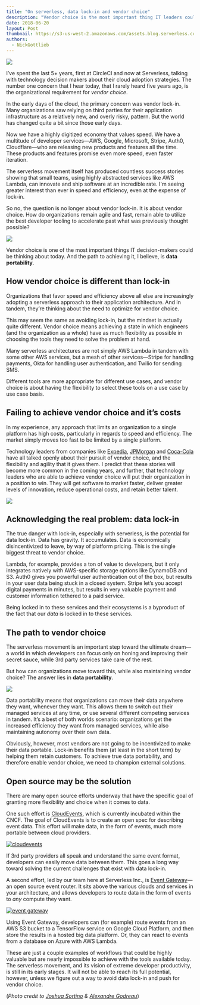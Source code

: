 ```yaml
---
title: "On serverless, data lock-in and vendor choice"
description: "Vendor choice is the most important thing IT leaders could be thinking about today. And the path to achieving it is data portability."
date: 2018-06-20
layout: Post
thumbnail: https://s3-us-west-2.amazonaws.com/assets.blog.serverless.com/vendor+choice/serverless-data-portability-thumb.png
authors:
  - NickGottlieb
---
```


<img src="https://s3-us-west-2.amazonaws.com/assets.blog.serverless.com/vendor+choice/serverless-data-portability.jpg">

I’ve spent the last 5+ years, first at CircleCI and now at Serverless, talking with technology decision makers about their cloud adoption strategies. The number one concern that I hear today, that I rarely heard five years ago, is the organizational requirement for *vendor choice*. 

In the early days of the cloud, the primary concern was vendor lock-in. Many organizations saw relying on third parties for their application infrastructure as a relatively new, and overly risky, pattern. But the world has changed quite a bit since those early days. 

Now we have a highly digitized economy that values speed. We have a multitude of developer services—AWS, Google, Microsoft, Stripe, Auth0, Cloudflare—who are releasing new products and features all the time. These products and features promise even more speed, even faster iteration.

The serverless movement itself has produced countless success stories showing that small teams, using highly abstracted services like AWS Lambda, can innovate and ship software at an incredible rate. I'm seeing greater interest than ever in speed and efficiency, even at the expense of lock-in.

So no, the question is no longer about vendor lock-in. It is about vendor choice. How do organizations remain agile and fast, remain able to utilize the best developer tooling to accelerate past what was previously thought possible?

<img src="https://s3-us-west-2.amazonaws.com/assets.blog.serverless.com/vendor+choice/serverless-speed.png">

Vendor choice is one of the most important things IT decision-makers could be thinking about today. And the path to achieving it, I believe, is **data portability**.

## How vendor choice is different than lock-in

Organizations that favor speed and efficiency above all else are increasingly adopting a serverless approach to their application architecture. And in tandem, they’re thinking about the need to optimize for vendor choice. 

This may seem the same as avoiding lock-in, but the mindset is actually quite different. Vendor choice means achieving a state in which engineers (and the organization as a whole) have as much flexibility as possible in choosing the tools they need to solve the problem at hand.

Many serverless architectures are not simply AWS Lambda in tandem with some other AWS services, but a mesh of other services—Stripe for handling payments, Okta for handling user authentication, and Twilio for sending SMS. 

Different tools are more appropriate for different use cases, and vendor choice is about having the flexibility to select these tools on a use case by use case basis. 

## Failing to achieve vendor choice and it’s costs 

In my experience, any approach that limits an organization to a single platform has high costs, particularly in regards to speed and efficiency. The market simply moves too fast to be limited by a single platform. 

Technology leaders from companies like [Expedia](https://m.subbu.org/cloud-lock-in-and-change-agility-78d63978ddfd), [JPMorgan](https://www.americanbanker.com/news/unexpected-champion-of-public-clouds-jpmorgan-cio-dana-deasy) and [Coca-Cola](https://www.forbes.com/sites/alexkonrad/2016/03/23/why-coca-cola-works-with-google-and-rivals-in-the-cloud-and-warns-against-focusing-on-price/#1a04c9852d87) have all talked openly about their pursuit of vendor choice, and the flexibility and agility that it gives them. I predict that these stories will become more common in the coming years, and further, that technology leaders who are able to achieve vendor choice will put their organization in a position to win. They will get software to market faster, deliver greater levels of innovation, reduce operational costs, and retain better talent.

<img src="https://s3-us-west-2.amazonaws.com/assets.blog.serverless.com/vendor+choice/serverless-cocacola.png">

## Acknowledging the real problem: data lock-in

The true danger with lock-in, especially with serverless, is the potential for data lock-in. Data has gravity. It accumulates. Data is economically disincentivized to leave, by way of platform pricing. This is the single biggest threat to vendor choice.

Lambda, for example, provides a ton of value to developers, but it only integrates natively with AWS-specific storage options like DynamoDB and S3. Auth0 gives you powerful user authentication out of the box, but results in your user data being stuck in a closed system. Stripe let’s you accept digital payments in minutes, but results in very valuable payment and customer information tethered to a paid service.

Being locked in to these services and their ecosystems is a byproduct of the fact that our *data* is locked in to these services. 

## The path to vendor choice

The serverless movement is an important step toward the ultimate dream—a world in which developers can focus only on honing and improving their secret sauce, while 3rd party services take care of the rest.

But how can organizations move toward this, while also maintaining vendor choice? The answer lies in **data portability**.

<img src="https://s3-us-west-2.amazonaws.com/assets.blog.serverless.com/vendor+choice/serverless-data.jpg">

Data portability means that organizations can move their data anywhere they want, whenever they want. This allows them to switch out their managed services at any time, or use several different competing services in tandem. It’s a best of both worlds scenario: organizations get the increased efficiency they want from managed services, while also maintaining autonomy over their own data.

Obviously, however, most vendors are not going to be incentivized to make their data portable. Lock-in benefits them (at least in the short term) by helping them retain customers. To achieve true data portability, and therefore enable vendor choice, we need to champion external solutions.

## Open source may be the solution

There are many open source efforts underway that have the specific goal of granting more flexibility and choice when it comes to data.

One such effort is [CloudEvents](https://cloudevents.io/), which is currently incubated within the CNCF. The goal of CloudEvents is to create an open spec for describing event data. This effort will make data, in the form of events, much more portable between cloud providers.

[![cloudevents](https://s3-us-west-2.amazonaws.com/assets.blog.serverless.com/vendor+choice/cloudevents.png)](https://cloudevents.io/)

If 3rd party providers all speak and understand the same event format, developers can easily move data between them. This goes a long way toward solving the current challenges that exist with data lock-in.

A second effort, led by our team here at Serverless Inc., is [Event Gateway](https://serverless.com/event-gateway/)—an open source event router. It sits above the various clouds and services in your architecture, and allows developers to route data in the form of events to *any* compute they want.

[![event gateway](https://s3-us-west-2.amazonaws.com/assets.blog.serverless.com/event-gateway-announcement/event-gateway-integrations1.png)](https://serverless.com/blog/react-to-any-cloud-event-hosted-event-gateway/)

Using Event Gateway, developers can (for example) route events from an AWS S3 bucket to a TensorFlow service on Google Cloud Platform, and then store the results in a hosted big data platform. Or, they can react to events from a database on Azure with AWS Lambda.

These are just a couple examples of workflows that could be highly valuable but are nearly impossible to achieve with the tools available today. The serverless movement, and its vision of extreme developer productivity, is still in its early stages. It will not be able to reach its full potential, however, unless we figure out a way to avoid data lock-in and push for vendor choice.

(*Photo credit to [Joshua Sortino](https://unsplash.com/@sortino) & [Alexandre Godreau](https://unsplash.com/@alexandre_godreau)*)
